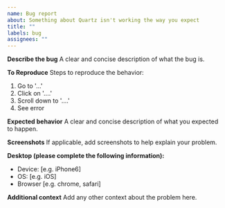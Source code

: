 ```yaml
---
name: Bug report
about: Something about Quartz isn't working the way you expect
title: ""
labels: bug
assignees: ""
---
```


**Describe the bug**
A clear and concise description of what the bug is.

**To Reproduce**
Steps to reproduce the behavior:

1. Go to '...'
2. Click on '....'
3. Scroll down to '....'
4. See error

**Expected behavior**
A clear and concise description of what you expected to happen.

**Screenshots**
If applicable, add screenshots to help explain your problem.

**Desktop (please complete the following information):**

- Device: [e.g. iPhone6]
- OS: [e.g. iOS]
- Browser [e.g. chrome, safari]

**Additional context**
Add any other context about the problem here.
